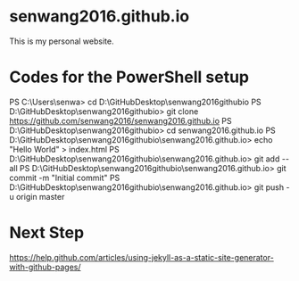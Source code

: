 # senwang2016.github.io
This is my personal website.
# Codes for the PowerShell setup
PS C:\Users\senwa> cd D:\GitHubDesktop\senwang2016githubio
PS D:\GitHubDesktop\senwang2016githubio> git clone https://github.com/senwang2016/senwang2016.github.io
PS D:\GitHubDesktop\senwang2016githubio> cd senwang2016.github.io
PS D:\GitHubDesktop\senwang2016githubio\senwang2016.github.io> echo "Hello World" > index.html
PS D:\GitHubDesktop\senwang2016githubio\senwang2016.github.io> git add --all
PS D:\GitHubDesktop\senwang2016githubio\senwang2016.github.io> git commit -m "Initial commit"
PS D:\GitHubDesktop\senwang2016githubio\senwang2016.github.io> git push -u origin master
# Next Step
https://help.github.com/articles/using-jekyll-as-a-static-site-generator-with-github-pages/
